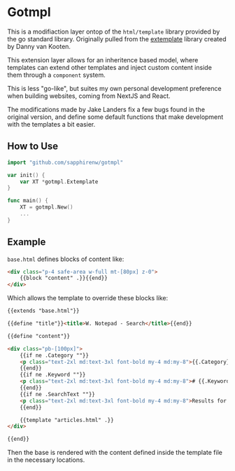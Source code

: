 # Gotmpl

This is a modifiaction layer ontop of the `html/template` library provided by the go standard library. Originally pulled from the [extemplate](https://github.com/dannyvankooten/extemplate) library created by Danny van Kooten.

This extension layer allows for an inheritence based model, where templates can extend other templates and inject custom content inside them through a `component` system.

This is less "go-like", but suites my own personal development preference when building websites, coming from NextJS and React.

The modifications made by Jake Landers fix a few bugs found in the original version, and define some default functions that make development with the templates a bit easier.   

## How to Use

```go
import "github.com/sapphirenw/gotmpl"

var init() {
    var XT *gotmpl.Extemplate
}

func main() {
    XT = gotmpl.New()
    ...
}
```

## Example

`base.html` defines blocks of content like:

```html
<div class="p-4 safe-area w-full mt-[80px] z-0">
    {{block "content" .}}{{end}}
</div>
```

Which allows the template to override these blocks like:

```html
{{extends "base.html"}}

{{define "title"}}<title>W. Notepad - Search</title>{{end}}

{{define "content"}}

<div class="pb-[100px]">
    {{if ne .Category ""}}
    <p class="text-2xl md:text-3xl font-bold my-4 md:my-8">{{.Category}}</p>
    {{end}}
    {{if ne .Keyword ""}}
    <p class="text-2xl md:text-3xl font-bold my-4 md:my-8"># {{.Keyword}}</p>
    {{end}}
    {{if ne .SearchText ""}}
    <p class="text-2xl md:text-3xl font-bold my-4 md:my-8">Results for "{{.SearchText}}"</p>
    {{end}}

    {{template "articles.html" .}}
</div>

{{end}}
```

Then the base is rendered with the content defined inside the template file in the necessary locations.
